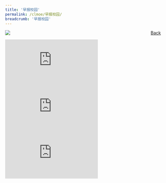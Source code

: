```yaml
---
title: '早报校园'
permalink: /clmoe/早报校园/
breadcrumb: '早报校园'
---
```

<a href="/gallery/华文学习展示区-chinese-exhibitions-e/community-partners/" style="float:right;">Back</a>
 <img src="/images/SPH-CL.jpg"> <br/>
<div class="video-container">
  <iframe src="https://www.youtube.com/embed/crd1e1z_FPc" frameborder="0" allow="accelerometer; autoplay; encrypted-media; gyroscope; picture-in-picture" allowfullscreen></iframe></div>
<div class="video-container">
  <iframe src="https://www.youtube.com/embed/M5BPpRfkbO8" frameborder="0" allow="accelerometer; autoplay; encrypted-media; gyroscope; picture-in-picture" allowfullscreen></iframe></div>
<div class="video-container">
  <iframe src="https://www.youtube.com/embed/pGmNHpiA4NI" frameborder="0" allow="accelerometer; autoplay; encrypted-media; gyroscope; picture-in-picture" allowfullscreen></iframe></div>
